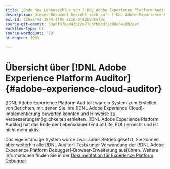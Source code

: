 ```yaml
---
title: „Ende des Lebenszyklus von [!DNL Adobe Experience Platform Auditor]“
description: Dieses Dokument bezieht sich auf  [!DNL Adobe Experience Platform Auditor]  und seine Nachfolgeprodukte.
exl-id: 326ae443-2974-4f0c-8c16-bfd2b8a6a70c
source-git-commit: 53a6f97bed42b22e77d3fb0cd72c08a6418b2e9f
workflow-type: ht
source-wordcount: '73'
ht-degree: 100%

---
```


# Übersicht über [!DNL Adobe Experience Platform Auditor] {#adobe-experience-cloud-auditor}

[!DNL Adobe Experience Platform Auditor] war ein System zum Erstellen von Berichten, mit denen Sie Ihre [!DNL Adobe Experience Cloud]-Implementierung bewerten konnten und Hinweise zu Verbesserungsmöglichkeiten erhielten. [!DNL Adobe Experience Platform Auditor] hat das Ende der Lebensdauer (End of Life, EOL) erreicht und ist nicht mehr aktiv.

Das eigenständige System wurde zwar außer Betrieb gesetzt, Sie können aber weiterhin alle [!DNL Auditor]-Tests unter Verwendung der [!DNL Adobe Experience Platform Debugger]-Browser-Erweiterung ausführen. Weitere Informationen finden Sie in der [Dokumentation für Experience Platform Debugger](https://experienceleague.adobe.com/docs/debugger/using-v2/experience-cloud-debugger.html?lang=de).

